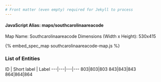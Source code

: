 ```yaml
---
# Front matter (even empty) required for Jekyll to process
---
```


#### JavaScript Alias: maps/southcarolinaareacode

Map Name: Southcarolinaareacode
Dimensions (Width x Height): 530x415



{% embed_spec_map southcarolinaareacode-map.js %}

### List of Entities

ID | Short label | Label
---|---|---|---
803|803|803
843|843|843
864|864|864

